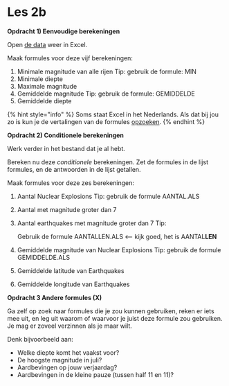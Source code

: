 # Les 2b

**Opdracht 1\) Eenvoudige berekeningen**

Open [de data](https://www.dropbox.com/s/6f0xrn4knxb5lvz/earthquakes-kaggle-1000.xlsx?dl=0) weer in Excel. 

Maak formules voor deze vijf berekeningen:

1. Minimale magnitude van alle rijen Tip: gebruik de formule: MIN
2. Minimale diepte
3. Maximale magnitude
4. Gemiddelde magnitude Tip: gebruik de formule: GEMIDDELDE
5. Gemiddelde diepte

{% hint style="info" %}
Soms staat Excel in het Nederlands. Als dat bij jou zo is kun je de vertalingen van de formules [opzoeken](https://www.perfectxl.com/nl/over-spreadsheets/excel-verklarende-woordenlijst/wat-is-excel-functie/excel-functie-vertalingen-engels-nederlands/).
{% endhint %}

**Opdracht 2\) Conditionele berekeningen**

Werk verder in het bestand dat je al hebt.

Bereken nu deze _conditionele_ berekeningen. Zet de formules in de lijst formules, en de antwoorden in de lijst getallen.

Maak formules voor deze zes berekeningen:

1. Aantal Nuclear Explosions Tip: gebruik de formule AANTAL.ALS
2. Aantal met magnitude groter dan 7
3. Aantal earthquakes met magnitude groter dan 7 Tip: 

   Gebruik de formule AANTALLEN.ALS &lt;-- kijk goed, het is AANTAL**LEN**

4. Gemiddelde magnitude van Nuclear Explosions Tip: gebruik de formule GEMIDDELDE.ALS
5. Gemiddelde latitude van Earthquakes
6. Gemiddelde longitude van Earthquakes

**Opdracht 3 Andere formules \(X\)**

Ga zelf op zoek naar formules die je zou kunnen gebruiken, reken er iets mee uit, en leg uit waarom of waarvoor je juist deze formule zou gebruiken. Je mag er zoveel verzinnen als je maar wilt.

Denk bijvoorbeeld aan:

* Welke diepte komt het vaakst voor?
* De hoogste magnitude in juli?
* Aardbevingen op jouw verjaardag?
* Aardbevingen in de kleine pauze \(tussen half 11 en 11\)?

